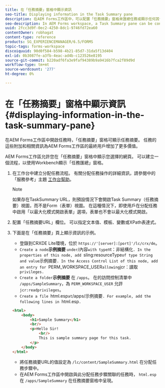 ```yaml
---
title: 在「任務摘要」窗格中顯示資訊
seo-title: Displaying information in the Task Summary pane
description: 在AEM Forms工作區中，可以配置「任務摘要」窗格來匯總任務或顯示任何其他網頁。
seo-description: In AEM Forms workspace, a Task Summary pane can be configured to summarize the task or display any other web page.
uuid: 2fcc3d9f-0ec2-4250-8dc1-9746fd72ea60
contentOwner: robhagat
content-type: reference
products: SG_EXPERIENCEMANAGER/6.5/FORMS
topic-tags: forms-workspace
discoiquuid: 90d0f584-b598-4b21-85d7-31da5f13d404
exl-id: 0b3087fe-a3fb-4eac-ad4b-c123526e8195
source-git-commit: b220adf6fa3e9faf94389b9a9416b7fca2f89d9d
workflow-type: tm+mt
source-wordcount: '277'
ht-degree: 0%

---
```


# 在「任務摘要」窗格中顯示資訊 {#displaying-information-in-the-task-summary-pane}

在AEM Forms工作區中開啟任務時，「任務摘要」窗格可顯示任務摘要。 任務的這些附加和相關資訊為AEM Forms工作區的最終用戶增加了更多價值。

AEM Forms工作區允許您在「任務摘要」窗格中顯示您選擇的網頁。 可以建立一個流程，以使用Workbench顯示「任務匯總」窗格。

1. 在工作台中建立分配任務流程。 有關分配任務操作的詳細資訊，請參閱中的「服務參考」主題 [工作台幫助](https://help.adobe.com/en_US/AEMForms/6.1/WorkbenchHelp/)。

   >[!NOTE]
   >
   >如果存在TaskSummary URL，則預設情況下會開啟Task Summary（任務摘要）視圖，而不是Form（表單）視圖。 在這種情況下，即使用戶在分配任務中啟用「以最大化模式開啟表單」選項，表單也不會以最大化模式開啟。

1. 配置「任務摘要URL」欄位。 可以指定文本值、模板、變數或XPath表達式。
1. 下面是在「任務摘要」頁上顯示資訊的示例。

   * 登錄到CRXDE Lite環境，位於 `https://'[server]:[port]'/lc/crx/de`。
   * `Create a node`**示例摘要** ` under `/內容` with type `nt：非結構化`. In the properties of this node, add `sling:resourceType` of type String and value `示例摘要`. In the Access Control List of this node, add an entry for `PERM_WORKSPACE_USER` allowing `jcr：讀取` privileges.`
   * `Create a folder`**示例摘要** 在 `/apps`。 在的訪問控制清單中 `/apps/SampleSummary`，為 `PERM_WORKSPACE_USER` 允許 `jcr:readprivileges`。
   * `Create a file `html.esp` at `/apps/示例摘要`. For example, add the following lines in `html.esp`.`

   ```html
   <html>
       <body>
           <h1>Sample Summary</h1>
           <br/>
           <p>Hello Sir!
               <br/>
               This is sample summary page for this task.
           </p>
       </body>
   </html>
   ```

   * 將任務摘要URL的值設定為 `/lc/content/SampleSummary.html` 在分配任務步驟中。
   * 在AEM Forms工作區中開啟與此分配任務步驟關聯的任務時， `html.esp` 在 `/apps/SampleSummary` 在任務摘要窗格中呈現。
